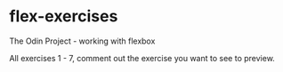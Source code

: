 # flex-exercises
The Odin Project - working with flexbox

All exercises 1 - 7, comment out the exercise you want to see to preview. 
